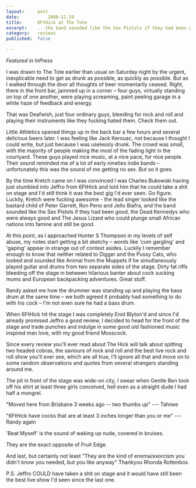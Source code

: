 ```yaml
---
layout:		post
date:			2008-11-29
title:		6FtHick at The Tote
excerpt:	...the band sounded like the Sex Pistols if they had been good, the Dead Kennedys who were always good and The Jesus Lizard who could plunge small African nations into famine and still be good.
category:	reviews
published:	false

---
```


*Featured in InPress*

I was drawn to The Tote earlier than usual on Saturday night by the urgent, inexplicable need to get as drunk as possible, as quickly as possible. But as I walked through the door all thoughts of beer momentarily ceased. Right, there in the front bar, jammed up in a corner – four guys, virtually standing on top of one another, were playing screaming, paint peeling garage in a white haze of feedback and energy.

That was Deafwish, just four ordinary guys, bleeding for rock and roll and playing their instruments like they fucking hated them. Check them out.
			
Little Athletics opened things up in the back bar a few hours and several delicious beers later. I was feeling like Jack Kerouac, not because I thought I could write, but just because I was uselessly drunk. The crowd was small, with the majority of people making the most of the fading light in the courtyard. These guys played nice music, at a nice pace, for nice people. Their sound reminded me of a lot of early nineties indie bands – unfortunately this was the sound of me getting no sex. But so it goes.
			
By the time Kretch came on I was convinced I was Charles Bukowski having just stumbled into Jeffro from 6FtHick and told him that he could take a shit on stage and I'd still think it was the best gig I'd ever seen. Go figure. Luckily, Kretch were fucking awesome - the lead singer looked like the bastard child of Peter Garrett, Ron Peno and Jello Biafra, and the band sounded like the Sex Pistols if they had been good, the Dead Kennedys who were always good and The Jesus Lizard who could plunge small African nations into famine and still be good.
			
At this point, as I approached Hunter S Thompson in my levels of self abuse, my notes start getting a bit sketchy – words like 'cum gargling' and 'gaping' appear in strange out of context asides. Luckily I remember enough to know that neither related to Digger and the Pussy Cats, who looked and sounded like Animal from the Muppets if he simultaneously played guitar and drums from two separate sides of the stage. Dirty fat riffs bleeding off the stage in between hilarious banter about cock sucking mums and European backpacking adventures. Great stuff.
			
Randy asked me how the drummer was standing up and playing the bass drum at the same time – we both agreed it probably had something to do with his cock – I'm not even sure he had a bass drum.
			
When 6FtHick hit the stage I was completely Enid Blyton'd and since I'd already promised Jeffro a good review, I decided to head for the front of the stage and trade punches and indulge in some good old fashioned music inspired man love, with my good friend Mosscock.
			
Since every review you'll ever read about The Hick will talk about spitting two headed cobras, the saviours of rock and roll and the best live rock and roll show you'll ever see, which are all true, I'll ignore all that and move on to some random observations and quotes from several strangers standing around me.
			
The pit in front of the stage was wide-on city, I swear when Gentle Ben took off his shirt at least three girls conceived, hell even as a straight dude I had half a mongrel.
			
"Moved here from Brisbane 3 weeks ago -- two thumbs up" --- Tahnee
			
"6FtHick have cocks that are at least 3 inches longer than you or me" --- Randy again
			
'Beat Myself' is the sound of waking up nude, covered in bruises.
			
They are the exact opposite of Fruit Edge.
			
And last, but certainly not least "They are the kind of enema/exorcism you didn't know you needed, but you like anyway" Thankyou Rhonda Rottenbox.
			
P.S. Jeffro COULD have taken a shit on stage and it would have still been the best live show I'd seen since the last one.